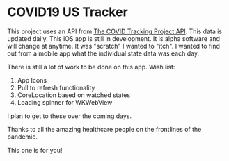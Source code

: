 # COVID19 US Tracker
 This project uses an API from [The COVID Tracking Project API](https://covidtracking.com/api/). This data is updated daily.
 This iOS app is still in development. It is alpha software and will change at anytime. It was "scratch" I wanted to "itch".
 I wanted to find out from a mobile app what the individual state data was each day. 
 
 There is still a lot of work to be done on this app. Wish list:
 1. App Icons
 2. Pull to refresh functionality
 3. CoreLocation based on watched states
 4. Loading spinner for WKWebView
 
 I plan to get to these over the coming days.
 
 Thanks to all the amazing healthcare people on the frontlines of the pandemic.
 
 This one is for you!
